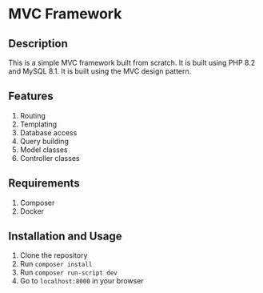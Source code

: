 # MVC Framework

## Description

This is a simple MVC framework built from scratch. It is built using PHP 8.2 and MySQL 8.1. It is built using the MVC design pattern.

## Features
1. Routing
2. Templating
3. Database access
4. Query building
5. Model classes
6. Controller classes

## Requirements
1. Composer
2. Docker


## Installation and Usage

1. Clone the repository
2. Run `composer install`
3. Run `composer run-script dev`
4. Go to `localhost:8000` in your browser

